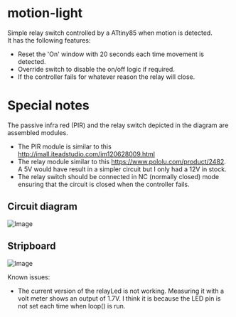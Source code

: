 # motion-light

Simple relay switch controlled by a ATtiny85 when motion is detected.  
It has the following features:
- Reset the 'On' window with 20 seconds each time movement is detected.
- Override switch to disable the on/off logic if required.
- If the controller fails for whatever reason the relay will close.

# Special notes
The passive infra red (PIR) and the relay switch depicted in the diagram are assembled modules.
- The PIR module is similar to this http://imall.iteadstudio.com/im120628009.html
- The relay module similar to this https://www.pololu.com/product/2482.  A 5V would have result in a simpler circuit but I only had a 12V in stock.
- The relay switch should be connected in NC (normally closed) mode ensuring that the circuit is closed when the controller fails.

## Circuit diagram
![Image](../master/designs/Circuit/Circuit.png?raw=true)

## Stripboard
![Image](../master/designs/Stripboard/Stripboard.png?raw=true)

Known issues:
- The current version of the relayLed is not working.  Measuring it with a volt meter shows an output of 1.7V.  I think it is because the LED pin is not set each time when loop() is run.
